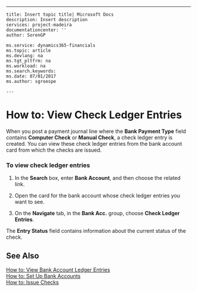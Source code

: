 ---
    title: Insert topic title| Microsoft Docs
    description: Insert description
    services: project-madeira
    documentationcenter: ''
    author: SorenGP

    ms.service: dynamics365-financials
    ms.topic: article
    ms.devlang: na
    ms.tgt_pltfrm: na
    ms.workload: na
    ms.search.keywords:
    ms.date: 07/01/2017
    ms.author: sgroespe

    ---
# How to: View Check Ledger Entries
When you post a payment journal line where the **Bank Payment Type** field contains **Computer Check** or **Manual Check**, a check ledger entry is created. You can view these check ledger entries from the bank account card from which the checks are issued.  
  
### To view check ledger entries  
  
1.  In the **Search** box, enter **Bank Account**, and then choose the related link.  
  
2.  Open the card for the bank account whose check ledger entries you want to see.  
  
3.  On the **Navigate** tab, in the **Bank Acc.** group, choose **Check Ledger Entries**.  
  
 The **Entry Status** field contains information about the current status of the check.  
  
## See Also  
 [How to: View Bank Account Ledger Entries](../FullExperience/how-to-view-bank-account-ledger-entries.md)   
 [How to: Set Up Bank Accounts](../FullExperience/how-to-set-up-bank-accounts.md)   
 [How to: Issue Checks](../FullExperience/how-to-issue-checks.md)